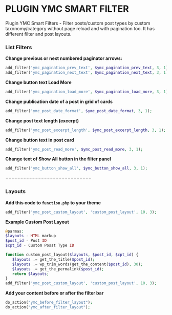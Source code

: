 #  PLUGIN YMC SMART FILTER
Plugin YMC Smart Filters - Filter posts/custom post types by custom taxonomy/category without page reload and with pagination too. It has different filter and post layouts.

### List Filters

**Change previous or next numbered paginator arrows:**
```php
add_filter('ymc_pagination_prev_text', $ymc_pagination_prev_text, 3, 1);
add_filter('ymc_pagination_next_text', $ymc_pagination_next_text, 3, 1);
```
**Change button text Load More**
```php
add_filter('ymc_pagination_load_more', $ymc_pagination_load_more, 3, 1);
```
**Change publication date of a post in grid of cards**
```php
add_filter('ymc_post_date_format', $ymc_post_date_format, 3, 1);
```
**Change post text length (excerpt)**
```php
add_filter('ymc_post_excerpt_length', $ymc_post_excerpt_length, 3, 1);
```
**Change button text in post card**
```php
add_filter('ymc_post_read_more', $ymc_post_read_more, 3, 1);
```
**Change text of Show All button in the filter panel**
```php
add_filter('ymc_button_show_all', $ymc_button_show_all, 3, 1);
```

=============================

### Layouts
**Add this code to `function.php` to your theme**

```php
add_filter('ymc_post_custom_layout', 'custom_post_layout', 10, 3);
```

**Example Custom Post Layout**
```php
@parmas:
$layouts - HTML markup
$post_id - Post ID
$cpt_id - Custom Posst Type ID

function custom_post_layout($layouts, $post_id, $cpt_id) {  
   $layouts .= get_the_title($post_id);
   $layouts .= wp_trim_words(get_the_content($post_id), 30);
   $layouts .= get_the_permalink($post_id);   
   return $layouts;
}
add_filter('ymc_post_custom_layout', 'custom_post_layout', 10, 3);
```  


**Add your content before or after the filter bar**
```php
do_action("ymc_before_filter_layout");
do_action("ymc_after_filter_layout");
```
